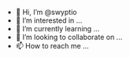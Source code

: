 - 👋 Hi, I’m @swyptio
- 👀 I’m interested in ...
- 🌱 I’m currently learning ...
- 💞️ I’m looking to collaborate on ...
- 📫 How to reach me ...

<!---
swyptio/swyptio is a ✨ special ✨ repository because its `README.md` (this file) appears on your GitHub profile.
You can click the Preview link to take a look at your changes.
--->
